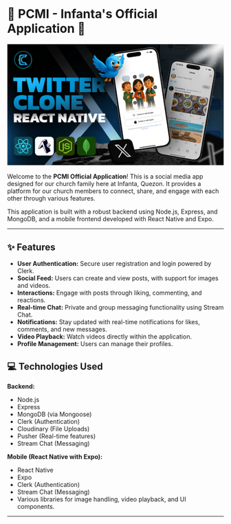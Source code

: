 <h1 align="left">📱 PCMI - Infanta's Official Application 🚀</h1>

![Demo App](/mobile/assets/images/screenshot-for-readme.png)

Welcome to the **PCMI Official Application**! This is a social media app designed for our church family here at Infanta, Quezon. It provides a platform for our church members to connect, share, and engage with each other through various features.

This application is built with a robust backend using Node.js, Express, and MongoDB, and a mobile frontend developed with React Native and Expo.

---

## ✨ Features

*   **User Authentication:** Secure user registration and login powered by Clerk.
*   **Social Feed:** Users can create and view posts, with support for images and videos.
*   **Interactions:** Engage with posts through liking, commenting, and reactions.
*   **Real-time Chat:** Private and group messaging functionality using Stream Chat.
*   **Notifications:** Stay updated with real-time notifications for likes, comments, and new messages.
*   **Video Playback:** Watch videos directly within the application.
*   **Profile Management:** Users can manage their profiles.

## 💻 Technologies Used

**Backend:**

*   Node.js
*   Express
*   MongoDB (via Mongoose)
*   Clerk (Authentication)
*   Cloudinary (File Uploads)
*   Pusher (Real-time features)
*   Stream Chat (Messaging)

**Mobile (React Native with Expo):**

*   React Native
*   Expo
*   Clerk (Authentication)
*   Stream Chat (Messaging)
*   Various libraries for image handling, video playback, and UI components.

---